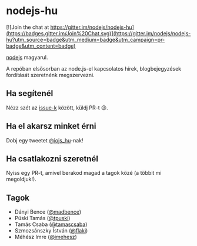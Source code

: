 # nodejs-hu

[![Join the chat at https://gitter.im/nodejs/nodejs-hu](https://badges.gitter.im/Join%20Chat.svg)](https://gitter.im/nodejs/nodejs-hu?utm_source=badge&utm_medium=badge&utm_campaign=pr-badge&utm_content=badge)

[nodejs](https://nodejs.org) magyarul.

A repóban elsősorban az node.js-el kapcsolatos hírek,
blogbejegyzések fordítását szeretnénk megszervezni.

## Ha segítenél

Nézz szét az [issue-k](https://github.com/nodejs/nodejs-hu/issues) között, küldj PR-t :wink:.

## Ha el akarsz minket érni

Dobj egy tweetet [@iojs_hu](https://twitter.com/iojs_hu)-nak!

## Ha csatlakozni szeretnél

Nyiss egy PR-t, amivel berakod magad a tagok közé (a többit mi megoldjuk!).

## Tagok

- Dányi Bence ([@madbence](https://github.com/madbence))
- Püski Tamás ([@tpuski](https://github.com/bling5630))
- Tamás Csaba ([@tamascsaba](https://github.com/tamascsaba))
- Szmozsánszky István ([@flaki](https://github.com/flaki))
- Méhész Imre ([@imehesz](https://github.com/imehesz))
